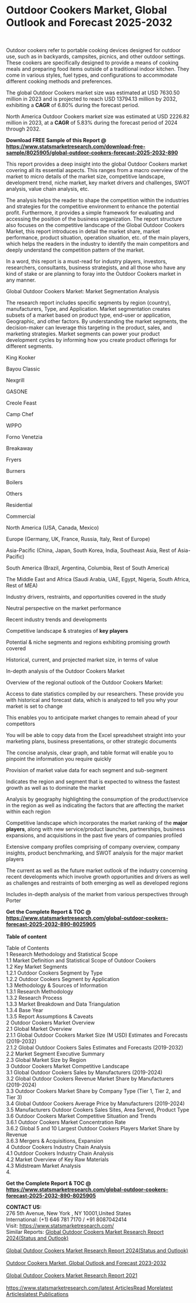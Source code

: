 <h1>Outdoor Cookers Market, Global Outlook and Forecast 2025-2032</h1><br/><p>Outdoor cookers refer to portable cooking devices designed for outdoor use, such as in backyards, campsites, picnics, and other outdoor settings. These cookers are specifically designed to provide a means of cooking meals and preparing food items outside of a traditional indoor kitchen. They come in various styles, fuel types, and configurations to accommodate different cooking methods and preferences.</p><p>The global Outdoor Cookers market size was estimated at USD 7630.50 million in 2023 and is projected to reach USD 13794.13 million by 2032, exhibiting a <strong>CAGR</strong> of 6.80% during the forecast period.</p><p>North America Outdoor Cookers market size was estimated at USD 2226.82 million in 2023, at a <strong>CAGR</strong> of 5.83% during the forecast period of 2024 through 2032.</p><p><strong>Download FREE Sample of this Report @ <a href="https://www.statsmarketresearch.com/download-free-sample/8025905/global-outdoor-cookers-forecast-2025-2032-890">https://www.statsmarketresearch.com/download-free-sample/8025905/global-outdoor-cookers-forecast-2025-2032-890</a></strong></p><p>This report provides a deep insight into the global Outdoor Cookers market covering all its essential aspects. This ranges from a macro overview of the market to micro details of the market size, competitive landscape, development trend, niche market, key market drivers and challenges, SWOT analysis, value chain analysis, etc.</p><p>The analysis helps the reader to shape the competition within the industries and strategies for the competitive environment to enhance the potential profit. Furthermore, it provides a simple framework for evaluating and accessing the position of the business organization. The report structure also focuses on the competitive landscape of the Global Outdoor Cookers Market, this report introduces in detail the market share, market performance, product situation, operation situation, etc. of the main players, which helps the readers in the industry to identify the main competitors and deeply understand the competition pattern of the market.</p><p>In a word, this report is a must-read for industry players, investors, researchers, consultants, business strategists, and all those who have any kind of stake or are planning to foray into the Outdoor Cookers market in any manner.</p><p>Global Outdoor Cookers Market: Market Segmentation Analysis</p><p>The research report includes specific segments by region (country), manufacturers, Type, and Application. Market segmentation creates subsets of a market based on product type, end-user or application, Geographic, and other factors. By understanding the market segments, the decision-maker can leverage this targeting in the product, sales, and marketing strategies. Market segments can power your product development cycles by informing how you create product offerings for different segments.</p><p>King Kooker</p><p>Bayou Classic</p><p>Nexgrill</p><p>GASONE</p><p>Creole Feast</p><p>Camp Chef</p><p>WPPO</p><p>Forno Venetzia</p><p>Breakaway</p><p>Fryers</p><p>Burners</p><p>Boilers</p><p>Others</p><p>Residential</p><p>Commercial</p><p>North America (USA, Canada, Mexico)</p><p>Europe (Germany, UK, France, Russia, Italy, Rest of Europe)</p><p>Asia-Pacific (China, Japan, South Korea, India, Southeast Asia, Rest of Asia-Pacific)</p><p>South America (Brazil, Argentina, Columbia, Rest of South America)</p><p>The Middle East and Africa (Saudi Arabia, UAE, Egypt, Nigeria, South Africa, Rest of MEA)</p><p>Industry drivers, restraints, and opportunities covered in the study</p><p>Neutral perspective on the market performance</p><p>Recent industry trends and developments</p><p>Competitive landscape & strategies of <strong>key players</strong></p><p>Potential & niche segments and regions exhibiting promising growth covered</p><p>Historical, current, and projected market size, in terms of value</p><p>In-depth analysis of the Outdoor Cookers Market</p><p>Overview of the regional outlook of the Outdoor Cookers Market:</p><p>Access to date statistics compiled by our researchers. These provide you with historical and forecast data, which is analyzed to tell you why your market is set to change</p><p>This enables you to anticipate market changes to remain ahead of your competitors</p><p>You will be able to copy data from the Excel spreadsheet straight into your marketing plans, business presentations, or other strategic documents</p><p>The concise analysis, clear graph, and table format will enable you to pinpoint the information you require quickly</p><p>Provision of market value data for each segment and sub-segment</p><p>Indicates the region and segment that is expected to witness the fastest growth as well as to dominate the market</p><p>Analysis by geography highlighting the consumption of the product/service in the region as well as indicating the factors that are affecting the market within each region</p><p>Competitive landscape which incorporates the market ranking of the <strong>major players</strong>, along with new service/product launches, partnerships, business expansions, and acquisitions in the past five years of companies profiled</p><p>Extensive company profiles comprising of company overview, company insights, product benchmarking, and SWOT analysis for the major market players</p><p>The current as well as the future market outlook of the industry concerning recent developments which involve growth opportunities and drivers as well as challenges and restraints of both emerging as well as developed regions</p><p>Includes in-depth analysis of the market from various perspectives through Porter</p><div><b>Get the Complete Report & TOC @ <a href="https://www.statsmarketresearch.com/global-outdoor-cookers-forecast-2025-2032-890-8025905">https://www.statsmarketresearch.com/global-outdoor-cookers-forecast-2025-2032-890-8025905</a></b></div><br><b>Table of content</b><p>Table of Contents<br />1 Research Methodology and Statistical Scope<br />1.1 Market Definition and Statistical Scope of Outdoor Cookers<br />1.2 Key Market Segments<br />1.2.1 Outdoor Cookers Segment by Type<br />1.2.2 Outdoor Cookers Segment by Application<br />1.3 Methodology & Sources of Information<br />1.3.1 Research Methodology<br />1.3.2 Research Process<br />1.3.3 Market Breakdown and Data Triangulation<br />1.3.4 Base Year<br />1.3.5 Report Assumptions & Caveats<br />2 Outdoor Cookers Market Overview<br />2.1 Global Market Overview<br />2.1.1 Global Outdoor Cookers Market Size (M USD) Estimates and Forecasts (2019-2032)<br />2.1.2 Global Outdoor Cookers Sales Estimates and Forecasts (2019-2032)<br />2.2 Market Segment Executive Summary<br />2.3 Global Market Size by Region<br />3 Outdoor Cookers Market Competitive Landscape<br />3.1 Global Outdoor Cookers Sales by Manufacturers (2019-2024)<br />3.2 Global Outdoor Cookers Revenue Market Share by Manufacturers (2019-2024)<br />3.3 Outdoor Cookers Market Share by Company Type (Tier 1, Tier 2, and Tier 3)<br />3.4 Global Outdoor Cookers Average Price by Manufacturers (2019-2024)<br />3.5 Manufacturers Outdoor Cookers Sales Sites, Area Served, Product Type<br />3.6 Outdoor Cookers Market Competitive Situation and Trends<br />3.6.1 Outdoor Cookers Market Concentration Rate<br />3.6.2 Global 5 and 10 Largest Outdoor Cookers Players Market Share by Revenue<br />3.6.3 Mergers & Acquisitions, Expansion<br />4 Outdoor Cookers Industry Chain Analysis<br />4.1 Outdoor Cookers Industry Chain Analysis<br />4.2 Market Overview of Key Raw Materials<br />4.3 Midstream Market Analysis<br />4.<br><div><b>Get the Complete Report & TOC @ <a href="https://www.statsmarketresearch.com/global-outdoor-cookers-forecast-2025-2032-890-8025905">https://www.statsmarketresearch.com/global-outdoor-cookers-forecast-2025-2032-890-8025905</a></b></div></p> <b>CONTACT US:</b><br>276 5th Avenue, New York , NY 10001,United States<br>International: (+1) 646 781 7170 / +91 8087042414<br>Visit: <a href="https://www.statsmarketresearch.com/">https://www.statsmarketresearch.com/</a><br>Similar Reports: <a href="https://www.statsmarketresearch.com/global-outdoor-cookers-forecast-2025-2032-890-8025905">Global Outdoor Cookers Market Research Report 2024(Status and Outlook)</a><br/><br/><a href="https://www.statsmarketresearch.com/global-outdoor-cookers-forecast-2025-2032-890-8025905">Global Outdoor Cookers Market Research Report 2024(Status and Outlook)</a><br/><br/><a href="https://www.statsmarketresearch.com/global-outdoor-cookers-forecast-2025-2032-890-8025905">Outdoor Cookers Market, Global Outlook and Forecast 2023-2032</a><br/><br/><a href="https://www.statsmarketresearch.com/global-outdoor-cookers-forecast-2025-2032-890-8025905">Global Outdoor Cookers Market Research Report 2021</a><br/><br/><a href="https://gyeongbokgung.com">https://www.statsmarketresearch.com/</a><a href="https://hallyeomaritime.com">latest Articles</a><a href="https://jingwansa.com">Read More</a><a href=https://nguoiviet.jp/">latest Articles</a><a href="https://www.intelmarketresearch.com/">latest Publications</a>